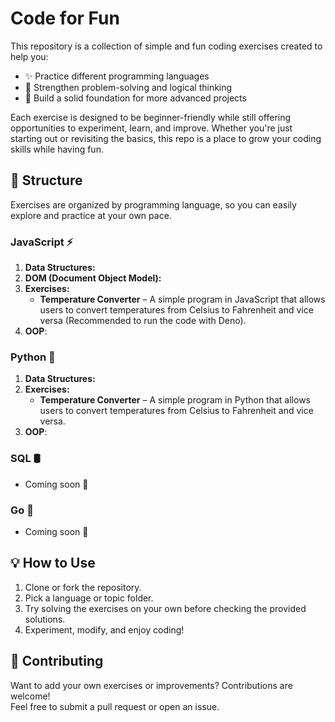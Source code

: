 # Code for Fun 
This repository is a collection of simple and fun coding exercises created to help you:

- ✨ Practice different programming languages
- 🧠 Strengthen problem-solving and logical thinking
- 🚀 Build a solid foundation for more advanced projects

Each exercise is designed to be beginner-friendly while still offering opportunities to experiment, learn, and improve. Whether you're just starting out or revisiting the basics, this repo is a place to grow your coding skills while having fun.

## 📂 Structure
Exercises are organized by programming language, so you can easily explore and practice at your own pace.

### JavaScript ⚡
1. **Data Structures:**
2. **DOM (Document Object Model):**
3. **Exercises:**
    - **Temperature Converter** – A simple program in JavaScript that allows users to convert temperatures from Celsius to Fahrenheit and vice versa (Recommended to run the code with Deno).
4. **OOP**:
    
### Python 🐍
1. **Data Structures:**
2. **Exercises:**
    - **Temperature Converter** – A simple program in Python that allows users to convert temperatures from Celsius to Fahrenheit and vice versa.
3. **OOP**:

### SQL 🛢
- Coming soon 🚧

### Go 🦫
- Coming soon 🚧

## 💡 How to Use
1. Clone or fork the repository.  
2. Pick a language or topic folder.  
3. Try solving the exercises on your own before checking the provided solutions.  
4. Experiment, modify, and enjoy coding!  


## 🤝 Contributing
Want to add your own exercises or improvements? Contributions are welcome!  
Feel free to submit a pull request or open an issue.
